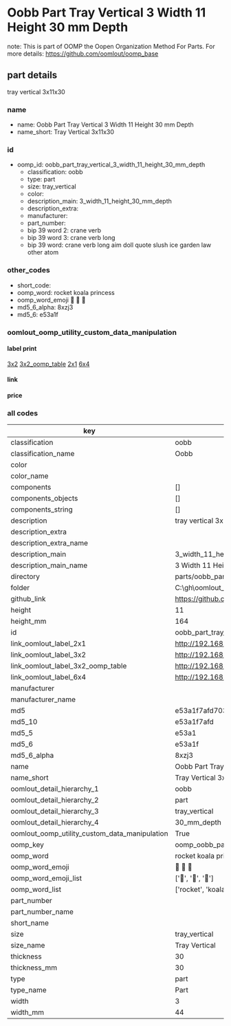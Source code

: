 # Oobb Part Tray Vertical 3 Width 11 Height 30 mm Depth  

note: This is part of OOMP the Oopen Organization Method For Parts. For more details: https://github.com/oomlout/oomp_base

##  part details
  



tray vertical 3x11x30



### name
* name: Oobb Part Tray Vertical 3 Width 11 Height 30 mm Depth
* name_short: Tray Vertical 3x11x30 
### id
* oomp_id: oobb_part_tray_vertical_3_width_11_height_30_mm_depth
  * classification: oobb
  * type: part
  * size: tray_vertical
  * color: 
  * description_main: 3_width_11_height_30_mm_depth
  * description_extra: 
  * manufacturer: 
  * part_number: 
  * bip 39 word 2: crane verb
  * bip 39 word 3: crane verb long
  * bip 39 word: crane verb long aim doll quote slush ice garden law other atom

### other_codes
* short_code: 
* oomp_word: rocket koala princess
* oomp_word_emoji :rocket: :koala: :princess:
* md5_6_alpha: 8xzj3
* md5_6: e53a1f






### oomlout_oomp_utility_custom_data_manipulation
#### label print
[3x2](http://192.168.1.245:1112/?label=oomp%208xzj3)
[3x2_oomp_table](http://192.168.1.108:1112/?label=oomp%208xzj3)
[2x1](http://192.168.1.242:1112/?label=oomp%208xzj3)
[6x4](http://192.168.1.55:1112/?label=oomp%208xzj3)    

#### link

                              

#### price







### all codes 
| key | value |  
| --- | --- |  
| classification | oobb |  
| classification_name | Oobb |  
| color |  |  
| color_name |  |  
| components | [] |  
| components_objects | [] |  
| components_string | [] |  
| description | tray vertical 3x11x30 |  
| description_extra |  |  
| description_extra_name |  |  
| description_main | 3_width_11_height_30_mm_depth |  
| description_main_name | 3 Width 11 Height 30 mm Depth |  
| directory | parts/oobb_part_tray_vertical_3_width_11_height_30_mm_depth |  
| folder | C:\gh\oomlout_oobb_version_4_generated_parts\parts\oobb_part_tray_vertical_3_width_11_height_30_mm_depth |  
| github_link | https://github.com/oomlout/oomlout_oomp_part_src/tree/main/parts/oobb_part_tray_vertical_3_width_11_height_30_mm_depth |  
| height | 11 |  
| height_mm | 164 |  
| id | oobb_part_tray_vertical_3_width_11_height_30_mm_depth |  
| link_oomlout_label_2x1 | http://192.168.1.242:1112/?label=oomp%208xzj3 |  
| link_oomlout_label_3x2 | http://192.168.1.245:1112/?label=oomp%208xzj3 |  
| link_oomlout_label_3x2_oomp_table | http://192.168.1.108:1112/?label=oomp%208xzj3 |  
| link_oomlout_label_6x4 | http://192.168.1.55:1112/?label=oomp%208xzj3 |  
| manufacturer |  |  
| manufacturer_name |  |  
| md5 | e53a1f7afd70398ac020505507bca192 |  
| md5_10 | e53a1f7afd |  
| md5_5 | e53a1 |  
| md5_6 | e53a1f |  
| md5_6_alpha | 8xzj3 |  
| name | Oobb Part Tray Vertical 3 Width 11 Height 30 mm Depth |  
| name_short | Tray Vertical 3x11x30  |  
| oomlout_detail_hierarchy_1 | oobb |  
| oomlout_detail_hierarchy_2 | part |  
| oomlout_detail_hierarchy_3 | tray_vertical |  
| oomlout_detail_hierarchy_4 | 30_mm_depth |  
| oomlout_oomp_utility_custom_data_manipulation | True |  
| oomp_key | oomp_oobb_part_tray_vertical_3_width_11_height_30_mm_depth |  
| oomp_word | rocket koala princess |  
| oomp_word_emoji | :rocket: :koala: :princess: |  
| oomp_word_emoji_list | [':rocket:', ':koala:', ':princess:'] |  
| oomp_word_list | ['rocket', 'koala', 'princess'] |  
| part_number |  |  
| part_number_name |  |  
| short_name |  |  
| size | tray_vertical |  
| size_name | Tray Vertical |  
| thickness | 30 |  
| thickness_mm | 30 |  
| type | part |  
| type_name | Part |  
| width | 3 |  
| width_mm | 44 |  
